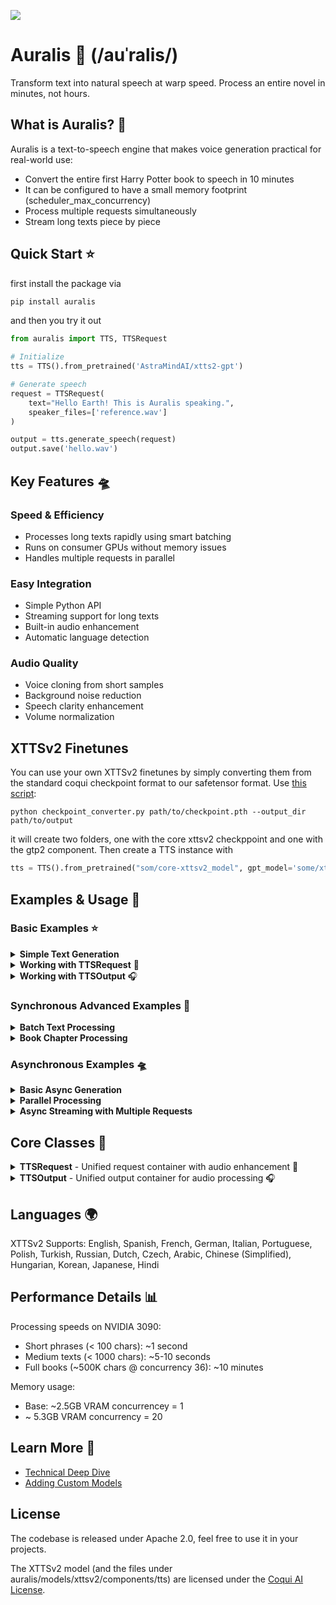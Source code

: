 [![](https://dcbadge.limes.pink/api/server/https://discord.gg/BEMVTmcPEs)](https://discord.gg/https://discord.gg/BEMVTmcPEs)

# Auralis 🌌 (/auˈralis/)

Transform text into natural speech at warp speed. Process an entire novel in minutes, not hours.

## What is Auralis? 🚀

Auralis is a text-to-speech engine that makes voice generation practical for real-world use:

- Convert the entire first Harry Potter book to speech in 10 minutes
- It can be configured to have a small memory footprint (scheduler_max_concurrency)
- Process multiple requests simultaneously
- Stream long texts piece by piece

## Quick Start ⭐
first install the package via
```python
pip install auralis
```
and then you try it out
```python
from auralis import TTS, TTSRequest

# Initialize
tts = TTS().from_pretrained('AstraMindAI/xtts2-gpt')

# Generate speech
request = TTSRequest(
    text="Hello Earth! This is Auralis speaking.",
    speaker_files=['reference.wav']
)

output = tts.generate_speech(request)
output.save('hello.wav')
```

## Key Features 🛸

### Speed & Efficiency
- Processes long texts rapidly using smart batching
- Runs on consumer GPUs without memory issues
- Handles multiple requests in parallel

### Easy Integration
- Simple Python API
- Streaming support for long texts
- Built-in audio enhancement
- Automatic language detection

### Audio Quality
- Voice cloning from short samples
- Background noise reduction
- Speech clarity enhancement
- Volume normalization

## XTTSv2 Finetunes

You can use your own XTTSv2 finetunes by simply converting them from the standard coqui checkpoint format to our safetensor format. Use [this script](https://github.com/astramind-ai/Auralis/blob/main/src/auralis/models/xttsv2/utils/checkpoint_converter.py):
```commandline
python checkpoint_converter.py path/to/checkpoint.pth --output_dir path/to/output
```

it will create two folders, one with the core xttsv2 checkppoint and one with the gtp2 component. Then create a TTS instance with 
```python
tts = TTS().from_pretrained("som/core-xttsv2_model", gpt_model='some/xttsv2-gpt_model')
```

## Examples & Usage 🚀

### Basic Examples ⭐

<details>
<summary><b>Simple Text Generation</b></summary>

```python
from auralis import TTS, TTSRequest

# Initialize
tts = TTS().from_pretrained('AstraMindAI/xtts2-gpt')

# Basic generation
request = TTSRequest(
    text="Hello Earth! This is Auralis speaking.",
    speaker_files=["speaker.wav"]
)
output = tts.generate_speech(request)
output.save("hello.wav")
```
</details>

<details>
<summary><b>Working with TTSRequest</b> 🎤</summary>

```python
# Basic request
request = TTSRequest(
    text="Hello world!",
    speaker_files=["speaker.wav"]
)

# Enhanced audio processing
request = TTSRequest(
    text="Pristine audio quality",
    speaker_files=["speaker.wav"],
    audio_config=AudioPreprocessingConfig(
        normalize=True,
        trim_silence=True,
        enhance_speech=True,
        enhance_amount=1.5
    )
)

# Language-specific request
request = TTSRequest(
    text="Bonjour le monde!",
    speaker_files=["speaker.wav"],
    language="fr"
)

# Streaming configuration
request = TTSRequest(
    text="Very long text...",
    speaker_files=["speaker.wav"],
    stream=True,
)

# Generation parameters
request = TTSRequest(
    text="Creative variations",
    speaker_files=["speaker.wav"],
    temperature=0.8,
    top_p=0.9,
    top_k=50
)
```
</details>

<details>
<summary><b>Working with TTSOutput</b> 🎧</summary>

```python
# Load audio file
output = TTSOutput.from_file("input.wav")

# Format conversion
tensor_audio = output.to_tensor()
audio_bytes = output.to_bytes()

# Audio processing
resampled = output.resample(target_sr=44100)
faster = output.change_speed(1.5)
num_samples, sample_rate, duration = output.get_info()

# Combine multiple outputs
combined = TTSOutput.combine_outputs([output1, output2, output3])

# Playback and saving
output.play()  # Play audio
output.preview()  # Smart playback (Jupyter/system)
output.save("processed.wav", sample_rate=44100)
```
</details>

### Synchronous Advanced Examples 🌟

<details>
<summary><b>Batch Text Processing</b></summary>

```python
# Process multiple texts with same voice
texts = ["First paragraph.", "Second paragraph.", "Third paragraph."]
requests = [
    TTSRequest(
        text=text,
        speaker_files=["speaker.wav"]
    ) for text in texts
]

# Sequential processing with progress
outputs = []
for i, req in enumerate(requests, 1):
    print(f"Processing text {i}/{len(requests)}")
    outputs.append(tts.generate_speech(req))

# Combine all outputs
combined = TTSOutput.combine_outputs(outputs)
combined.save("combined_output.wav")
```
</details>

<details>
<summary><b>Book Chapter Processing</b></summary>

```python
def process_book(chapter_file: str, speaker_file: str):
    # Read chapter
    with open(chapter_file, 'r') as f:
        chapter = f.read()
    
    # You can pass the whole book, auralis will take care of splitting
    
    request = TTSRequest(
            text=chapter,
            speaker_files=[speaker_file],
            audio_config=AudioPreprocessingConfig(
                enhance_speech=True,
                normalize=True
            )
        )
        
    output = tts.generate_speech(request)
    
    output.play()
    output.save("chapter_output.wav")
```
</details>

### Asynchronous Examples 🛸

<details>
<summary><b>Basic Async Generation</b></summary>

```python
import asyncio
from auralis import TTS, TTSRequest

async def generate_speech():
    tts = TTS().from_pretrained('AstraMindAI/xtts2-gpt')
    
    request = TTSRequest(
        text="Async generation example",
        speaker_files=["speaker.wav"]
    )
    
    output = await tts.generate_speech_async(request)
    output.save("async_output.wav")

asyncio.run(generate_speech())
```
</details>

<details>
<summary><b>Parallel Processing</b></summary>

```python
async def generate_parallel():
    tts = TTS().from_pretrained('AstraMindAI/xtts2-gpt')
    
    # Create multiple requests
    requests = [
        TTSRequest(
            text=f"This is voice {i}",
            speaker_files=[f"speaker_{i}.wav"]
        ) for i in range(3)
    ]
    
    # Process in parallel
    coroutines = [tts.generate_speech_async(req) for req in requests]
    outputs = await asyncio.gather(*coroutines, return_exceptions=True)
    
    # Handle results
    valid_outputs = [
        out for out in outputs 
        if not isinstance(out, Exception)
    ]
    
    combined = TTSOutput.combine_outputs(valid_outputs)
    combined.save("parallel_output.wav")

asyncio.run(generate_parallel())
```
</details>

<details>
<summary><b>Async Streaming with Multiple Requests</b></summary>

```python
async def stream_multiple_texts():
    tts = TTS().from_pretrained('AstraMindAI/xtts2-gpt')
    
    # Prepare streaming requests
    texts = [
        "First long text...",
        "Second long text...",
        "Third long text..."
    ]
    
    requests = [
        TTSRequest(
            text=text,
            speaker_files=["speaker.wav"],
            stream=True,
        ) for text in texts
    ]
    
    # Process streams in parallel
    coroutines = [tts.generate_speech_async(req) for req in requests]
    streams = await asyncio.gather(*coroutines)
    
    # Collect outputs
    output_container = {i: [] for i in range(len(requests))}
    
    async def process_stream(idx, stream):
        async for chunk in stream:
            output_container[idx].append(chunk)
            print(f"Processed chunk for text {idx+1}")
            
    # Process all streams
    await asyncio.gather(
        *(process_stream(i, stream) 
          for i, stream in enumerate(streams))
    )
    
    # Save results
    for idx, chunks in output_container.items():
        TTSOutput.combine_outputs(chunks).save(
            f"text_{idx}_output.wav"
        )

asyncio.run(stream_multiple_texts())
```
</details>


## Core Classes 🌟

<details>
<summary><b>TTSRequest</b> - Unified request container with audio enhancement 🎤</summary>

```python
@dataclass
class TTSRequest:
    """Container for TTS inference request data"""
    # Request metadata
    text: Union[AsyncGenerator[str, None], str, List[str]]

    speaker_files: Union[List[str], bytes]  # Path to the speaker audio file

    enhance_speech: bool = True
    audio_config: AudioPreprocessingConfig = field(default_factory=AudioPreprocessingConfig)
    language: SupportedLanguages = "auto"
    request_id: str = field(default_factory=lambda: uuid.uuid4().hex)
    load_sample_rate: int = 22050
    sound_norm_refs: bool = False

    # Voice conditioning parameters
    max_ref_length: int = 60
    gpt_cond_len: int = 30
    gpt_cond_chunk_len: int = 4

    # Generation parameters
    stream: bool = False
    temperature: float = 0.75
    top_p: float = 0.85
    top_k: int = 50
    repetition_penalty: float = 5.0
    length_penalty: float = 1.0
    do_sample: bool = True
```

### Examples

```python
# Basic usage
request = TTSRequest(
    text="Hello world!",
    speaker_files=["reference.wav"]
)

# With custom audio enhancement
request = TTSRequest(
    text="Hello world!",
    speaker_files=["reference.wav"],
    audio_config=AudioPreprocessingConfig(
        normalize=True,
        trim_silence=True,
        enhance_speech=True,
        enhance_amount=1.5
    )
)

# Streaming long text
request = TTSRequest(
    text="Very long text...",
    speaker_files=["reference.wav"],
    stream=True,
)
```

### Features
- Automatic language detection
- Audio preprocessing & enhancement
- Flexible input handling (strings, lists, generators)
- Configurable generation parameters
- Caching for efficient processing

</details>

<details>
<summary><b>TTSOutput</b> - Unified output container for audio processing 🎧</summary>

```python
@dataclass
class TTSOutput:
    array: np.ndarray
    sample_rate: int
```

### Methods

#### Format Conversion
```python
output.to_tensor()      # → torch.Tensor
output.to_bytes()       # → bytes (wav/raw)
output.from_tensor()    # → TTSOutput
output.from_file()      # → TTSOutput
```

#### Audio Processing
```python
output.combine_outputs()  # Combine multiple outputs
output.resample()        # Change sample rate
output.get_info()        # Get audio properties
output.change_speed()    # Modify playback speed
```

#### File & Playback
```python
output.save()           # Save to file
output.play()          # Play audio
output.display()       # Show in Jupyter
output.preview()       # Smart playback
```

### Examples

```python
# Load and process
output = TTSOutput.from_file("input.wav")
output = output.resample(target_sr=44100)
output.save("output.wav")

# Combine multiple outputs
combined = TTSOutput.combine_outputs([output1, output2, output3])

# Change playback speed
faster = output.change_speed(1.5)
```

</details>


## Languages 🌍

XTTSv2 Supports: English, Spanish, French, German, Italian, Portuguese, Polish, Turkish, Russian, Dutch, Czech, Arabic, Chinese (Simplified), Hungarian, Korean, Japanese, Hindi

## Performance Details 📊

Processing speeds on NVIDIA 3090:
- Short phrases (< 100 chars): ~1 second
- Medium texts (< 1000 chars): ~5-10 seconds
- Full books (~500K chars @ concurrency 36): ~10 minutes

Memory usage:
- Base: ~2.5GB VRAM concurrencey = 1
- ~ 5.3GB VRAM concurrency = 20




## Learn More 🔭

- [Technical Deep Dive](https://www.astramind.ai/post/auralis)
- [Adding Custom Models](docs/ADDING_MODELS.md)

## License

The codebase is released under Apache 2.0, feel free to use it in your projects.

The XTTSv2 model (and the files under auralis/models/xttsv2/components/tts) are licensed under the [Coqui AI License](https://coqui.ai/cpml).
